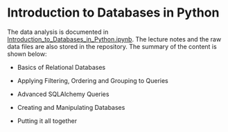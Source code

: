 # Introduction to Databases in Python

The data analysis is documented in [Introduction_to_Databases_in_Python.ipynb](https://github.com/iDataist/Introduction-to-Databases-in-Python/blob/master/Introduction_to_Databases_in_Python.ipynb). The lecture notes and the raw data files are also stored in the repository. The summary of the content is shown below:

- Basics of Relational Databases

- Applying Filtering, Ordering and Grouping to Queries

- Advanced SQLAlchemy Queries

- Creating and Manipulating Databases

- Putting it all together
